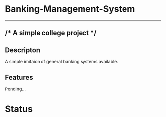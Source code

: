 # Banking-Management-System
---
/* A simple college project */
---

## Descripton

A simple imitaion of general banking systems available. 

## Features 

Pending...

# Status

<In motion>
